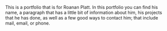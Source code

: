 This is a portfolio that is for Roanan Platt.
In this portfolio you can find his name, a paragraph that has a little bit of information about him, his projects that he has done, as well as a few good ways to contact him; that include mail, email, or phone.
